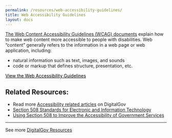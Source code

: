 ```yaml
---
permalink: /resources/web-accessibility-guidelines/
title: Web Accessibility Guidelines
layout: docs
---
```


<p class="listintro">
  <a href="http://www.w3.org/WAI/intro/wcag.php">The Web Content Accessibility Guidelines (WCAG) documents</a> explain how to make web content more accessible to people with disabilities. Web &#8220;content&#8221; generally refers to the information in a web page or web application, including:
</p>

<ul class="listafterpul">
  <li>
    natural information such as text, images, and sounds
  </li>
  <li>
    code or markup that defines structure, presentation, etc.
  </li>
</ul>

<a class="button" style="color: #000000" href="http://www.w3.org/WAI/intro/wcag.php">View the Web Accessibility Guidelines</a>

## Related Resources:

  * Read more [Accessibility related articles](https://www.digitalgov.gov/category/ux/accessibility/) on DigitalGov
  * [Section 508 Standards for Electronic and Information Technology](http://www.access-board.gov/guidelines-and-standards/communications-and-it/about-the-section-508-standards/section-508-standards)
  * [Using Section 508 to Improve the Accessibility of Government Services](https://www.digitalgov.gov/2015/06/05/using-section-508-guidance-to-improve-the-accessibility-of-government-services/)

* * *

See more [DigitalGov Resources](https://www.digitalgov.gov/resources/)